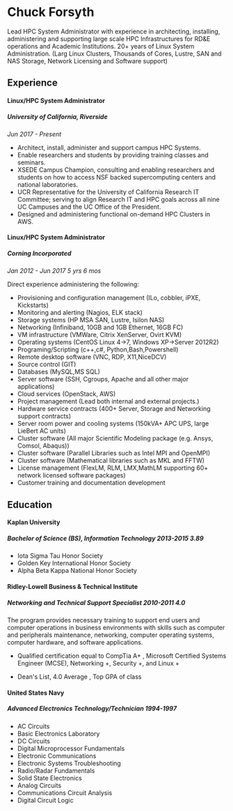 # Chuck Forsyth

Lead HPC System Administrator with experience in architecting, installing, administering and supporting large scale HPC Infrastructures for RD&E operations and Academic Institutions. 20+ years of Linux System Administration. (Larg Linux Clusters, Thousands of Cores, Lustre, SAN and NAS Storage, Network Licensing and Software support)



## Experience

#### Linux/HPC System Administrator

##### University of California, Riverside

*Jun 2017 - Present*

- Architect, install, administer and support campus HPC Systems.
- Enable researchers and students by providing training classes and seminars.
- XSEDE Campus Champion, consulting and enabling researchers and students on how to access NSF backed supercomputing centers and national laboratories.
- UCR Representative for the University of California Research IT Committee; serving to align Research IT and HPC goals across all nine UC Campuses and the UC Office of the President.
- Designed and administering functional on-demand HPC Clusters in AWS.



#### Linux/HPC System Administrator

##### Corning Incorporated

*Jan 2012 - Jun 2017 	5 yrs 6 mos*

Direct experience administering the following:

- Provisioning and configuration management (ILo, cobbler, iPXE, Kickstarts)
- Monitoring and alerting (Nagios, ELK stack)
- Storage systems (HP MSA SAN, Lustre, Isilon NAS)
- Networking (Infiniband, 10GB and 1GB Ethernet, 16GB FC)
- VM infrastructure (VMWare, Citrix XenServer, Ovirt KVM)
- Operating systems (CentOS Linux 4->7, Windows XP->Server 2012R2)
- Programing/Scripting (c++,c#, Python,Bash,Powershell)
- Remote desktop software (VNC, RDP, X11,NiceDCV)
- Source control (GIT)
- Databases (MySQL,MS SQL)
- Server software (SSH, Cgroups, Apache and all other major applications)
- Cloud services (OpenStack, AWS)
- Project management (Lead both internal and external projects.)
- Hardware service contracts (400+ Server, Storage and Networking support contracts)
- Server room power and cooling systems (150kVA+ APC UPS, large LieBert AC units)
- Cluster software (All major Scientific Modeling package (e.g. Ansys, Comsol, Abaqus))
- Cluster software (Parallel Libraries such as Intel MPI and OpenMPI)
- Cluster software (Mathematical libraries such as MKL and FFTW)
- License management (FlexLM, RLM, LMX,MathLM supporting 60+ network licensed software packages)
- Customer training and documentation development



## Education

#### **Kaplan University**

##### ***Bachelor of Science (BS), Information Technology**	2013-2015	3.89*

- Iota Sigma Tau Honor Society
- Golden Key International Honor Society
- Alpha Beta Kappa National Honor Society

#### **Ridley-Lowell Business & Technical Institute**

##### ***Networking and Technical Support Specialist**	2010-2011	4.0*

The program provides necessary training to support end users and computer operations in business environments with skills such as computer and peripherals maintenance, networking, computer operating systems, computer hardware, and software applications.

- Qualified certification equal to CompTia A+ , Microsoft Certified Systems Engineer (MCSE), Networking +, Security +, and Linux +

- Dean's List, 4.0 Average , Top GPA of class

#### **United States Navy**

##### ***Advanced Electronics Technology/Technician**	1994-1997*

- AC Circuits
- Basic Electronics Laboratory
- DC Circuits
- Digital Microprocessor Fundamentals
- Electronic Communications
- Electronic Systems Troubleshooting
- Radio/Radar Fundamentals
- Solid State Electronics
- Analog Circuits
- Communications Circuit Analysis
- Digital Circuit Logic

